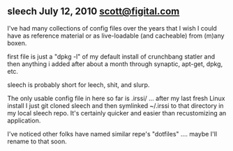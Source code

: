 sleech  July 12, 2010  scott@figital.com
----------------------


I've had many collections of config files over the years that I wish I 
could have as reference material or as live-loadable (and cacheable) 
from (m)any boxen.

first file is just a "dpkg -l" of my default install of crunchbang 
statler and then anything i added after about a month through synaptic, 
apt-get, dpkg, etc.

sleech is probably short for leech, shit, and slurp.

The only usable config file in here so far is .irssi/ ... after my last fresh Linux install I just git cloned sleech and then symlinked ~/.irssi to that directory in my local sleech repo. It's certainly quicker and easier than recustomizing an application.

I've noticed other folks have named similar repe's "dotfiles" .... maybe I'll rename to that soon.
